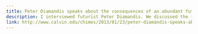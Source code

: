 ```yaml
---
title: Peter Diamandis speaks about the consequences of an abundant future
description: I interviewed futurist Peter Diamandis. We discussed the future, creativity, education and his childhood.
link: http://www.calvin.edu/chimes/2013/01/23/peter-diamandis-speaks-about-the-consequences-of-an-abundant-future/
---
```

